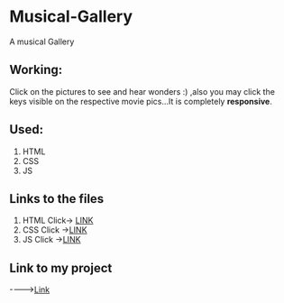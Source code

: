 # Musical-Gallery
A musical Gallery

## Working:

Click on the pictures to see and hear wonders :) ,also you may click the keys visible on the respective movie pics...It is completely **responsive**.

## Used:
1. HTML
2. CSS
3. JS

## Links to the files
1. HTML Click-> [LINK](https://github.com/IndranjanaChatterjee/Musical-Gallery/blob/main/index.html)
2. CSS Click ->[LINK](https://github.com/IndranjanaChatterjee/Musical-Gallery/blob/main/style.css)
3. JS Click ->[LINK](https://github.com/IndranjanaChatterjee/Musical-Gallery/blob/main/script.js)

## Link to my project

---->[Link](https://indranjanachatterjee.github.io/Musical-Gallery/)

